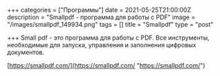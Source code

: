 +++
categories = ["Программы"]
date = 2021-05-25T21:00:00Z
description = "Smallpdf - программа для работы с PDF"
image = "/images/smallpdf_149934.png"
tags = []
title = "Smallpdf"
type = "post"

+++
Small pdf - это программа для работы с PDF. Все инструменты, необходимые для запуска, управления и заполнения цифровых документов.

[https://smallpdf.com/](https://smallpdf.com/ "https://smallpdf.com/")